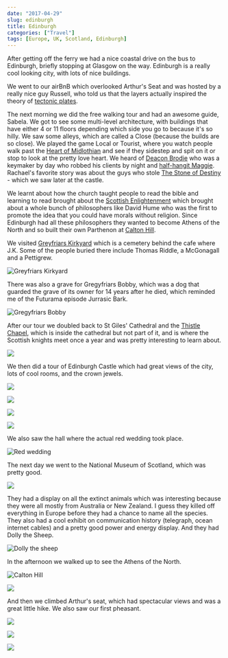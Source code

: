 ```yaml
---
date: "2017-04-29"
slug: edinburgh
title: Edinburgh
categories: ["Travel"]
tags: [Europe, UK, Scotland, Edinburgh]
---
```


After getting off the ferry we had a nice coastal drive on the bus to Edinburgh, briefly stopping at Glasgow on the way.
Edinburgh is a really cool looking city, with lots of nice buildings.

We went to our airBnB which overlooked Arthur's Seat and was hosted by a really nice guy Russell, who told us that the layers actually inspired the theory of [tectonic plates](http://www.edinburghexpert.com/blog/arthurs-seat-and-edinburghs-volcanoes).

The next morning we did the free walking tour and had an awesome guide, Sabela. We got to see some multi-level architecture, with buildings that have either 4 or 11 floors depending which side you go to because it's so hilly. We saw some alleys, which are called a Close (because the builds are so close). We played the game Local or Tourist, where you watch people walk past the [Heart of Midlothian](https://en.wikipedia.org/wiki/Heart_of_Midlothian_%28Royal_Mile%29) and see if they sidestep and spit on it or stop to look at the pretty love heart. We heard of [Deacon Brodie](https://en.wikipedia.org/wiki/William_Brodie) who was a keymaker by day who robbed his clients by night and [half-hangit Maggie](https://en.wikipedia.org/wiki/Grassmarket#As_a_place_of_execution). Rachael's favorite story was about the guys who stole [The Stone of Destiny](https://en.wikipedia.org/wiki/Stone_of_Scone#Removal_and_damage) - which we saw later at the castle.

We learnt about how the church taught people to read the bible and learning to read brought about the [Scottish Enlightenment](https://en.wikipedia.org/wiki/Scottish_Enlightenment) which brought about a whole bunch of philosophers like David Hume who was the first to promote the idea that you could have morals without religion. Since Edinburgh had all these philosophers they wanted to become Athens of the North and so built their own Parthenon at [Calton Hill](https://en.wikipedia.org/wiki/Calton_Hill).

We visited [Greyfriars Kirkyard](https://en.wikipedia.org/wiki/Greyfriars_Kirkyard) which is a cemetery behind the cafe where J.K. Some of the people buried there include Thomas Riddle, a McGonagall and a Pettigrew.

![](cemetery.jpg "Greyfriars Kirkyard")

There was also a grave for Gregyfriars Bobby, which was a dog that guarded the grave of its owner for 14 years after he died, which reminded me of the Futurama episode Jurrasic Bark.

![](jurassic-bark.jpg "Gregyfriars Bobby")

After our tour we doubled back to St Giles' Cathedral and the [Thistle Chapel](https://en.wikipedia.org/wiki/St_Giles%27_Cathedral#Thistle_Chapel), which is inside the cathedral but not part of it, and is where the Scottish knights meet once a year and was pretty interesting to learn about.

![](knights.jpg "")

We then did a tour of Edinburgh Castle which had great views of the city, lots of cool rooms, and the crown jewels.

![](castle1.jpg "")

![](castle2.jpg "")

![](castle3.jpg "")

![](castle4.jpg "")

We also saw the hall where the actual red wedding took place.

![](red-wedding.jpg "Red wedding")

The next day we went to the National Museum of Scotland, which was pretty good.

![](museum.jpg "")

They had a display on all the extinct animals which was interesting because they were all mostly from Australia or New Zealand. I guess they killed off everything in Europe before they had a chance to name all the species.
They also had a cool exhibit on communication history (telegraph, ocean internet cables) and a pretty good power and energy display. And they had Dolly the Sheep.

![](dolly.jpg "Dolly the sheep")

In the afternoon we walked up to see the Athens of the North.

![](athens.jpg "Calton Hill")

![](arthurs-seat1.jpg "")

And then we climbed Arthur's seat, which had spectacular views and was a great little hike. We also saw our first pheasant.

![](arthurs-seat2.jpg "")

![](arthurs-seat4.jpg "")

![](arthurs-seat.jpg "")
